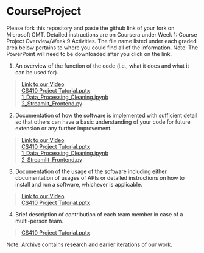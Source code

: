 # CourseProject

Please fork this repository and paste the github link of your fork on Microsoft CMT. Detailed instructions are on Coursera under Week 1: Course Project Overview/Week 9 Activities.  The file name listed under each graded area below pertains to where you could find all of the information.  Note: The PowerPoint will need to be downloaded after you click on the link.

1) An overview of the function of the code (i.e., what it does and what it can be used for). 

>[Link to our Video](https://uofi.box.com/s/k577hdejew39sjz6chte2ltol40ui7f6)<br/>
>[CS410 Project Tutorial.pptx](https://github.com/jarosales1029/CourseProject_CS410_Meep_Meep/blob/main/CS410%20Project%20Tutorial.pptx) <br/>
>[1_Data_Processing_Cleaning.ipynb](1_Data_Processing_Cleaning_Analysis.ipynb) <br/>
>[2_Streamlit_Frontend.py](2_Streamlit_Frontend.py) <br/>

2) Documentation of how the software is implemented with sufficient detail so that others can have a basic understanding of your code for future extension or any further improvement.

>[Link to our Video](https://uofi.box.com/s/k577hdejew39sjz6chte2ltol40ui7f6)<br/>
>[CS410 Project Tutorial.pptx](https://github.com/jarosales1029/CourseProject_CS410_Meep_Meep/blob/main/CS410%20Project%20Tutorial.pptx) <br/>
>[1_Data_Processing_Cleaning.ipynb](https://github.com/jarosales1029/CourseProject_CS410_Meep_Meep/blob/main/1_Data_Processing_Cleaning_Analysis.ipynb) <br/>
>[2_Streamlit_Frontend.py](2_Streamlit_Frontend.py) <br/>

3) Documentation of the usage of the software including either documentation of usages of APIs or detailed instructions on how to install and run a software, whichever is applicable.

>[Link to our Video](https://uofi.box.com/s/k577hdejew39sjz6chte2ltol40ui7f6)<br/>
>[CS410 Project Tutorial.pptx](https://github.com/jarosales1029/CourseProject_CS410_Meep_Meep/blob/main/CS410%20Project%20Tutorial.pptx) <br/>

4) Brief description of contribution of each team member in case of a multi-person team.

>[CS410 Project Tutorial.pptx](https://github.com/jarosales1029/CourseProject_CS410_Meep_Meep/blob/main/CS410%20Project%20Tutorial.pptx) <br/>

Note: Archive contains research and earlier iterations of our work.
